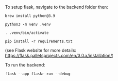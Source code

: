 To setup flask, navigate to the backend folder then:

`brew install python@3.9`

`python3 -m venv .venv`

`. .venv/bin/activate`

`pip install -r requirements.txt`

(see Flask website for more details: https://flask.palletsprojects.com/en/3.0.x/installation/)

To run the backend:

`flask --app flaskr run --debug`